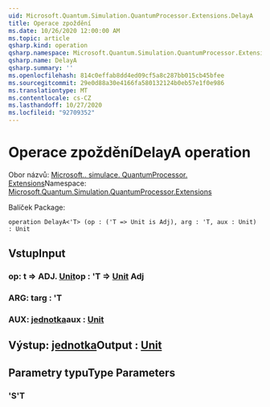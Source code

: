 ```yaml
---
uid: Microsoft.Quantum.Simulation.QuantumProcessor.Extensions.DelayA
title: Operace zpoždění
ms.date: 10/26/2020 12:00:00 AM
ms.topic: article
qsharp.kind: operation
qsharp.namespace: Microsoft.Quantum.Simulation.QuantumProcessor.Extensions
qsharp.name: DelayA
qsharp.summary: ''
ms.openlocfilehash: 814c0effab8dd4ed09cf5a8c287bb015cb45bfee
ms.sourcegitcommit: 29e0d88a30e4166fa580132124b0eb57e1f0e986
ms.translationtype: MT
ms.contentlocale: cs-CZ
ms.lasthandoff: 10/27/2020
ms.locfileid: "92709352"
---
```

# <a name="delaya-operation"></a><span data-ttu-id="991c1-102">Operace zpoždění</span><span class="sxs-lookup"><span data-stu-id="991c1-102">DelayA operation</span></span>

<span data-ttu-id="991c1-103">Obor názvů: [Microsoft.. simulace. QuantumProcessor. Extensions](xref:Microsoft.Quantum.Simulation.QuantumProcessor.Extensions)</span><span class="sxs-lookup"><span data-stu-id="991c1-103">Namespace: [Microsoft.Quantum.Simulation.QuantumProcessor.Extensions](xref:Microsoft.Quantum.Simulation.QuantumProcessor.Extensions)</span></span>

<span data-ttu-id="991c1-104">Balíček [](https://nuget.org/packages/)</span><span class="sxs-lookup"><span data-stu-id="991c1-104">Package: [](https://nuget.org/packages/)</span></span>




```qsharp
operation DelayA<'T> (op : ('T => Unit is Adj), arg : 'T, aux : Unit) : Unit
```


## <a name="input"></a><span data-ttu-id="991c1-105">Vstup</span><span class="sxs-lookup"><span data-stu-id="991c1-105">Input</span></span>

### <a name="op--t--unit-adj"></a><span data-ttu-id="991c1-106">op: t => ADJ. [Unit](xref:microsoft.quantum.lang-ref.unit)</span><span class="sxs-lookup"><span data-stu-id="991c1-106">op : 'T => [Unit](xref:microsoft.quantum.lang-ref.unit) Adj</span></span>




### <a name="arg--t"></a><span data-ttu-id="991c1-107">ARG: t</span><span class="sxs-lookup"><span data-stu-id="991c1-107">arg : 'T</span></span>




### <a name="aux--unit"></a><span data-ttu-id="991c1-108">AUX: [jednotka](xref:microsoft.quantum.lang-ref.unit)</span><span class="sxs-lookup"><span data-stu-id="991c1-108">aux : [Unit](xref:microsoft.quantum.lang-ref.unit)</span></span>





## <a name="output--unit"></a><span data-ttu-id="991c1-109">Výstup: [jednotka](xref:microsoft.quantum.lang-ref.unit)</span><span class="sxs-lookup"><span data-stu-id="991c1-109">Output : [Unit](xref:microsoft.quantum.lang-ref.unit)</span></span>



## <a name="type-parameters"></a><span data-ttu-id="991c1-110">Parametry typu</span><span class="sxs-lookup"><span data-stu-id="991c1-110">Type Parameters</span></span>

### <a name="t"></a><span data-ttu-id="991c1-111">'S</span><span class="sxs-lookup"><span data-stu-id="991c1-111">'T</span></span>

